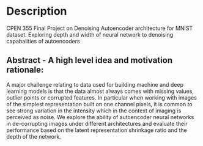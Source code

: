 # Description
CPEN 355 Final Project on Denoising Autoencoder architecture for MNIST dataset. Exploring depth and width of neural network to denoising capabalities of autoencoders

## Abstract - A high level idea and motivation rationale:
A major challenge relating to data used for building machine and deep learning models is that the data almost always comes with missing values, outlier points or corrupted features. In particular when working with images of the simplest representation built on one channel pixels, it is common to see strong variation in the intensity which in the context of imaging is perceived as noise. We explore the ability of autoencoder neural networks in de-corrupting images under different architectures and evaluate their performance based on the latent representation shrinkage ratio and the depth of the network.
